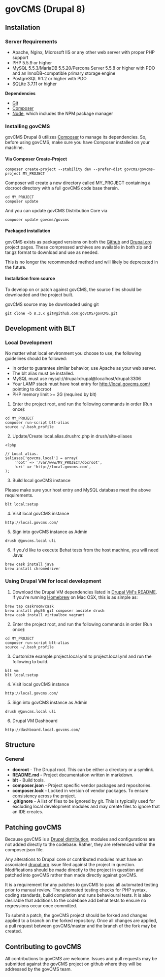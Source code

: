 # govCMS (Drupal 8)

## Installation

### Server Requirements

* Apache, Nginx, Microsoft IIS or any other web server with proper PHP support
* PHP 5.5.9 or higher
* MySQL 5.5.3/MariaDB 5.5.20/Percona Server 5.5.8 or higher with PDO and an InnoDB-compatible primary storage engine
* PostgreSQL 9.1.2 or higher with PDO
* SQLite 3.7.11 or higher

**Dependencies**

* [Git](http://git-scm.com/)
* [Composer](https://getcomposer.org/)
* [Node](https://nodejs.org/en/), which includes the NPM package manager

### Installing govCMS

govCMS Drupal 8 utilizes [Composer](https://getcomposer.org/) to manage its dependencies. So, before using govCMS, make sure you have Composer installed on your machine.

#### Via Composer Create-Project

```
composer create-project --stability dev --prefer-dist govcms/govcms-project MY_PROJECT
```

Composer will create a new directory called MY_PROJECT containing a docroot directory with a full govCMS code base therein. 

```
cd MY_PROJECT
composer update
```

And you can update govCMS Distribution Core via
```
composer update govcms/govcms
```

#### Packaged installation

govCMS exists as packaged versions on both the [Github](https://github.com/govCMS/govCMS) and [Drupal.org](https://www.drupal.org/project/govcms) project pages. These compressed archives are available in both zip and tar.gz format to download and use as needed.

This is no longer the recommended method and will likely be deprecated in the future.

#### Installation from source

To develop on or patch against govCMS, the source files should be downloaded and the project built.

govCMS source may be downloaded using git

```
git clone -b 8.3.x git@github.com:govCMS/govCMS.git
```

## Development with BLT

### Local Development

No matter what local environment you choose to use, the following guidelines should be followed:

* In order to guarantee similar behavior, use Apache as your web server.
* The blt alias must be installed.
* MySQL must use mysql://drupal:drupal@localhost/drupal:3306
* Your LAMP stack must have host entry for http://local.govcms.com/ pointing to docroot
* PHP memory limit >= 2G (required by blt)

1. Enter the project root, and run the following commands in order (Run once):

```
cd MY_PROJECT
composer run-script blt-alias
source ~/.bash_profile
```

2. Update/Create local.alias.drushrc.php in drush/site-aliases

```
<?php

// Local alias.
$aliases['govcms.local'] = array(
    'root' => '/var/www/MY_PROJECT/docroot',
    'uri' => 'http://local.govcms.com',
);
```

3. Build local govCMS instance

Please make sure your host entry and MySQL database meet the above requirements.

```
blt local:setup
```

4. Visit local govCMS instance
```
http://local.govcms.com/
```

5. Sign into govCMS instance as Admin
```
drush @govcms.local uli
```

6. If you'd like to execute Behat tests from the host machine, you will need Java:
```
brew cask install java
brew install chromedriver
```

### Using Drupal VM for local development

1. Download the Drupal VM dependencies listed in [Drupal VM's README](https://github.com/geerlingguy/drupal-vm#quick-start-guide). If you're running [Homebrew](https://brew.sh/index.html) on Mac OSX, this is as simple as:

```
brew tap caskroom/cask
brew install php56 git composer ansible drush
brew cask install virtualbox vagrant
```

2. Enter the project root, and run the following commands in order (Run once):

```
cd MY_PROJECT
composer run-script blt-alias
source ~/.bash_profile
```

3. Customize example.project.local.yml to project.local.yml and run the following to build.

```
blt vm
blt local:setup
```

4. Visit local govCMS instance
```
http://local.govcms.com/
```

5. Sign into  govCMS instance as Admin
```
drush @govcms.local uli
```

6. Drupal VM Dashboard 
```
http://dashboard.local.govcms.com/
```

## Structure

### General

- **docroot** - The Drupal root. This can be either a directory or a symlink.
- **README.md** - Project documentation written in markdown.
- **blt** - Build tools.
- **composer.json** - Project specific vendor packages and repositories.
- **composer.lock** - Locked in version of vendor packages. To ensure consistency across the project.
- **.gitignore** - A list of files to be ignored by git. This is typically used for excluding local development modules and may create files to ignore that an IDE creates.

## Patching govCMS

Because govCMS is a [Drupal distribution](https://www.drupal.org/documentation/build/distributions), modules and configurations are not added directly to the codebase. Rather, they are referenced within the composer.json file.

Any alterations to Drupal core or contributed modules must have an associated [drupal.org](https://www.drupal.org) issue filed against the project in question. Modifications should be made directly to the project in question and patched into govCMS rather than made directly against govCMS.

It is a requirement for any patches to govCMS to pass all automated testing prior to manual review. The automated testing checks for PHP syntax, coding standards, build completion and runs behavioural tests. It is also desirable that additions to the codebase add behat tests to ensure no regressions occur once committed.

To submit a patch, the govCMS project should be forked and changes applied to a branch on the forked repository. Once all changes are applied, a pull request between govCMS/master and the branch of the fork may be created.


## Contributing to govCMS

All contributions to govCMS are welcome. Issues and pull requests may be submitted against the govCMS project on github where they will be addressed by the govCMS team.
